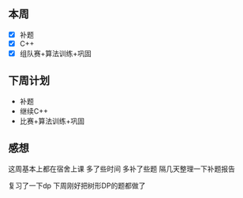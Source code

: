 ## 本周

 - [x] 补题
 - [x] C++
 - [x] 组队赛+算法训练+巩固

## 下周计划

- 补题
- 继续C++
- 比赛+算法训练+巩固

## 感想

这周基本上都在宿舍上课 多了些时间 多补了些题 隔几天整理一下补题报告

复习了一下dp 下周刚好把树形DP的题都做了

